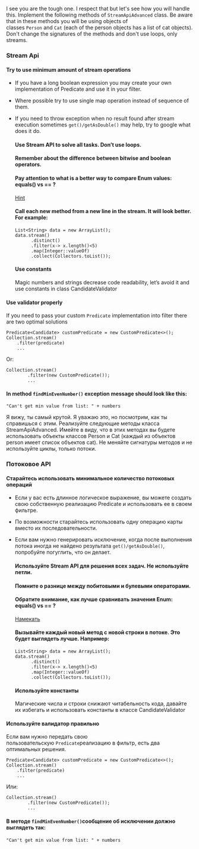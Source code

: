 I see you are the tough one. I respect that but let's see how you will handle this. Implement the following methods of `StreamApiAdvanced` class. Be aware that in these methods you will be using objects of classes `Person` and `Cat` (each of the person objects has a list of cat objects). Don't change the signatures of the methods and don't use loops, only streams.

### Stream Api[](https://mate-academy.github.io/jv-program-common-mistakes/java-core/java-eight-part-two/stream-api#stream-api)

#### Try to use minimum amount of stream operations[](https://mate-academy.github.io/jv-program-common-mistakes/java-core/java-eight-part-two/stream-api#try-to-use-minimum-amount-of-stream-operations)

-   If you have a long boolean expression you may create your own implementation of Predicate and use it in your filter.
-   Where possible try to use single map operation instead of sequence of them.
-   If you need to throw exception when no result found after stream execution sometimes `get()/getAsDouble()` may help, try to google what does it do.

    #### Use Stream API to solve all tasks. Don’t use loops.[](https://mate-academy.github.io/jv-program-common-mistakes/java-core/java-eight-part-two/stream-api#use-stream-api-to-solve-all-tasks-dont-use-loops)

    #### Remember about the difference between bitwise and boolean operators.[](https://mate-academy.github.io/jv-program-common-mistakes/java-core/java-eight-part-two/stream-api#remember-about-the-difference-between-bitwise-and-boolean-operators)

    #### Pay attention to what is a better way to compare Enum values: equals() vs == ?[](https://mate-academy.github.io/jv-program-common-mistakes/java-core/java-eight-part-two/stream-api#pay-attention-to-what-is-a-better-way-to-compare-enum-values-equals-vs--)

    [Hint](https://stackoverflow.com/a/1750453)

    #### Call each new method from a new line in the stream. It will look better. For example:[](https://mate-academy.github.io/jv-program-common-mistakes/java-core/java-eight-part-two/stream-api#call-each-new-method-from-a-new-line-in-the-stream-it-will-look-better-for-example)

    ```
    List<String> data = new ArrayList();
    data.stream()
          .distinct()
          .filter(x-> x.length()<5)
          .map(Integer::valueOf)
          .collect(Collectors.toList());
    ```

    #### Use constants[](https://mate-academy.github.io/jv-program-common-mistakes/java-core/java-eight-part-two/stream-api#use-constants)

    Magic numbers and strings decrease code readability, let’s avoid it and use constants in class CandidateValidator


#### Use validator properly[](https://mate-academy.github.io/jv-program-common-mistakes/java-core/java-eight-part-two/stream-api#use-validator-properly)

If you need to pass your custom `Predicate` implementation into filter there are two optimal solutions

```
Predicate<Candidate> customPredicate = new CustomPredicate<>();
Collection.stream()
    .filter(predicate)
    ...
```

Or:

```
Collection.stream()
        .filter(new CustomPredicate());
        ...
```

#### In method `findMinEvenNumber()` exception message should look like this:[](https://mate-academy.github.io/jv-program-common-mistakes/java-core/java-eight-part-two/stream-api#in-method-findminevennumber-exception-message-should-look-like-this)

```
"Can't get min value from list: " + numbers
```


Я вижу, ты самый крутой. Я уважаю это, но посмотрим, как ты справишься с этим. Реализуйте следующие методы класса StreamApiAdvanced. Имейте в виду, что в этих методах вы будете использовать объекты классов Person и Cat (каждый из объектов person имеет список объектов cat). Не меняйте сигнатуры методов и не используйте циклы, только потоки.

### Потоковое API[](https://mate-academy.github.io/jv-program-common-mistakes/java-core/java-eight-part-two/stream-api#stream-api)

#### Старайтесь использовать минимальное количество потоковых операций[](https://mate-academy.github.io/jv-program-common-mistakes/java-core/java-eight-part-two/stream-api#try-to-use-minimum-amount-of-stream-operations)

-   Если у вас есть длинное логическое выражение, вы можете создать свою собственную реализацию Predicate и использовать ее в своем фильтре.
-   По возможности старайтесь использовать одну операцию карты вместо их последовательности.
-   Если вам нужно генерировать исключение, когда после выполнения потока иногда не найдено результата `get()/getAsDouble()`, попробуйте погуглить, что он делает.

    #### Используйте Stream API для решения всех задач. Не используйте петли.[](https://mate-academy.github.io/jv-program-common-mistakes/java-core/java-eight-part-two/stream-api#use-stream-api-to-solve-all-tasks-dont-use-loops)

    #### Помните о разнице между побитовыми и булевыми операторами.[](https://mate-academy.github.io/jv-program-common-mistakes/java-core/java-eight-part-two/stream-api#remember-about-the-difference-between-bitwise-and-boolean-operators)

    #### Обратите внимание, как лучше сравнивать значения Enum: equals() vs == ?[](https://mate-academy.github.io/jv-program-common-mistakes/java-core/java-eight-part-two/stream-api#pay-attention-to-what-is-a-better-way-to-compare-enum-values-equals-vs--)

    [Намекать](https://stackoverflow.com/a/1750453)

    #### Вызывайте каждый новый метод с новой строки в потоке. Это будет выглядеть лучше. Например:[](https://mate-academy.github.io/jv-program-common-mistakes/java-core/java-eight-part-two/stream-api#call-each-new-method-from-a-new-line-in-the-stream-it-will-look-better-for-example)

    ```
    List<String> data = new ArrayList();
    data.stream()
          .distinct()
          .filter(x-> x.length()<5)
          .map(Integer::valueOf)
          .collect(Collectors.toList());
    ```

    #### Используйте константы[](https://mate-academy.github.io/jv-program-common-mistakes/java-core/java-eight-part-two/stream-api#use-constants)

    Магические числа и строки снижают читабельность кода, давайте их избегать и использовать константы в классе CandidateValidator


#### Используйте валидатор правильно[](https://mate-academy.github.io/jv-program-common-mistakes/java-core/java-eight-part-two/stream-api#use-validator-properly)

Если вам нужно передать свою пользовательскую `Predicate`реализацию в фильтр, есть два оптимальных решения.

```
Predicate<Candidate> customPredicate = new CustomPredicate<>();
Collection.stream()
    .filter(predicate)
    ...
```

Или:

```
Collection.stream()
        .filter(new CustomPredicate());
        ...
```

#### В методе `findMinEvenNumber()`сообщение об исключении должно выглядеть так:[](https://mate-academy.github.io/jv-program-common-mistakes/java-core/java-eight-part-two/stream-api#in-method-findminevennumber-exception-message-should-look-like-this)

```
"Can't get min value from list: " + numbers
```